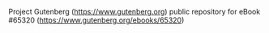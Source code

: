 Project Gutenberg (https://www.gutenberg.org) public repository for
eBook #65320 (https://www.gutenberg.org/ebooks/65320)
